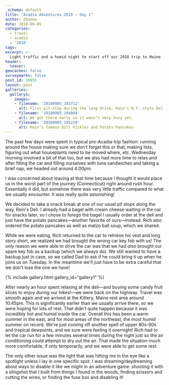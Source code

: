 ```yaml
---
_schema: default
title: "Acadia Adventures 2018 – Day 1"
author: Zhanna
date: 2018-09-05
categories:
  - travel
  - acadia
  - '2018' 
tags:
excerpt: >-
  Light traffic and a humid night to start off our 2018 trip to Maine ...
header:
  teaser:
geocaches: false
surveymarks: false
post_id: 10955
layout: post
galleries:
  gallery1:
    images:
    - filename: '20180905_193712'
      alt: First pit-stop during the long drive, Rein’s N.Y.-style Deli in Vernon, CT.
    - filename: '20180905_194004'
      alt: We got there early so it wasn’t very busy yet.
    - filename: '20180905_195229'
      alt: Rein’s famous Dill Pickles and Potato Pancakes
---
```


The past few days were spent in typical pre-Acadia-trip fashion: running around the house making sure we don't forget this or that, making lists, figuring out what houseplants need to be moved where, etc. Wednesday morning involved a bit of that too, but we also had more time to relax and after filling the car and filling ourselves with tuna sandwiches and taking a brief nap, we headed out around 4:00pm.

I was concerned about leaving at that time because I thought it would place us in the worst part of the journey (Connecticut) right around rush hour. Essentially it did, but somehow there was very little traffic compared to what we usually encounter. It was really quite astonishing!

We decided to take a snack break at one of our usual pit stops along the way, Rein's Deli. I already had a bagel with cream cheese waiting in the car for snacks later, so I chose to forego the bagel I usually order at the deli and just have the potato pancakes—another favorite of ours—instead. Rich also ordered the potato pancakes as well as matzo ball soup, which we shared. 

While we were eating, Rich returned to the car to retrieve his vest and long story short, we realized we had brought the wrong car key fob with us! The only reason we were able to drive the car was that we had _also_ brought our spare key fob as a backup (which we always do). We still wanted to have a backup just in case, so we called Dad to ask if he could bring it up when he joins us on Tuesday. In the meantime we'll just have to be extra careful that we don't lose the one we have!

{% include gallery.html gallery_id="gallery1" %}

After nearly an hour spent relaxing at the deli—and buying some candy fruit slices to enjoy during our hikes!—we were back on the highway. Travel was smooth again and we arrived at the Kittery, Maine rest area around 10:45pm. This is significantly earlier than we usually arrive there, so we were hoping for lots of rest. That didn't quite happen because it was incredibly hot and humid inside the car. Overall this has been a warm summer in the east, and for most areas of the northeast, the _most humid_ summer on record. We're just coming off another spell of upper 80s-90s and tropical dewpoints, and we sure were feeling it overnight! Rich had to let the car run for a few minutes several times during the night just so the air conditioning could attempt to dry out the air. That made the situation much more comfortable, if only temporarily, and we were able to get some rest. 

The only other issue was the light that was hitting me in the eye like a spotlight unless I lay in one specific spot. I was dreaming/daydreaming about ways to disable it like we might in an adventure game: shooting it with a slingshot that I built from things I found in the woods, finding scissors and cutting the wires, or finding the fuse box and disabling it!

